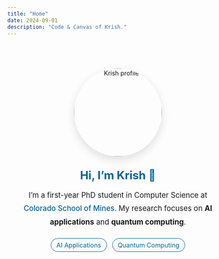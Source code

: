 ```yaml
---
title: "Home"
date: 2024-09-01
description: "Code & Canvas of Krish."
---
```


<style>
  .home-wrap {
    max-width: 760px;
    margin: 72px auto;
    padding: 0 20px;
    text-align: center;
    color: var(--text-color, inherit);
  }

  .home-img  {
    width: 200px;
    max-width: 55%;
    display: block;
    margin: 0 auto 28px auto;
    border-radius: 50%;
    box-shadow: 0 8px 20px rgba(0,0,0,.12);
  }

  .home-title{
    font-size: 1.6rem;
    line-height: 1.2;
    margin: 0;
    color: var(--primary, #006699);
  }

  .home-sub  {
    font-size: 1.05rem;
    line-height: 1.8;
    margin: 14px 0 0 0;
  }

  .pillbar   {
    margin: 22px auto 0;
    display: flex;
    gap: 12px;
    justify-content: center;
    flex-wrap: wrap;
  }

  .pill      {
    font-size: .9rem;
    padding: 6px 12px;
    border-radius: 999px;
    border: 1px solid var(--primary, #006699);
    color: var(--primary, #006699);
    background: transparent;
  }

  .link      {
    color: var(--primary, #006699);
    text-decoration: none;
    font-weight: 500;
  }

  .link:hover{
    text-decoration: underline;
  }

  .home-recent {
    max-width: 760px;
    margin: 48px auto 0;
    padding: 0 20px;
    text-align: left;
  }

  .home-recent h2 {
    margin: 0 0 12px 0;
    font-size: 1.4rem;
    color: var(--primary, #006699);
  }
</style>

<div class="home-wrap">
  <!-- use your existing image to keep assets simple -->
  <img src="/images/prof/dp.png" alt="Krish profile" class="home-img">

  <h1 class="home-title">Hi, I’m Krish 👋</h1>
  <p class="home-sub">
    I’m a first-year PhD student in Computer Science at
    <a href="https://www.mines.edu/" target="_blank" rel="noopener" class="link">Colorado School of Mines</a>.
    My research focuses on <strong>AI applications</strong> and <strong>quantum computing</strong>.
  </p>

  <div class="pillbar">
    <span class="pill">AI Applications</span>
    <span class="pill">Quantum Computing</span>
  </div>

</div>
